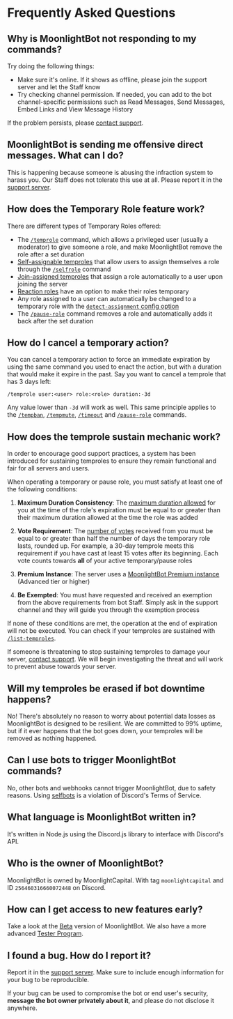 # Frequently Asked Questions

## Why is MoonlightBot not responding to my commands?

Try doing the following things:

* Make sure it's online. If it shows as offline, please join the support server and let the Staff know
* Try checking channel permission. If needed, you can add to the bot channel-specific permissions such as Read Messages, Send Messages, Embed Links and View Message History

If the problem persists, please [contact support](https://discord.gg/hNQWVVC).

## MoonlightBot is sending me offensive direct messages. What can I do?

This is happening because someone is abusing the infraction system to harass you. Our Staff does not tolerate this use at all. Please report it in the [support server](https://discord.gg/hNQWVVC).

## How does the Temporary Role feature work?

There are different types of Temporary Roles offered:

* The [`/temprole`](/role-management-commands/temprole.md) command, which allows a privileged user (usually a moderator) to give someone a role, and make MoonlightBot remove the role after a set duration
* [Self-assignable temproles](/management-commands/config.md#roles-self-assignable) that allow users to assign themselves a role through the [`/selfrole`](/role-management-commands/selfrole.md) command
* [Join-assigned temproles](/management-commands/config.md#roles-join-assignable) that assign a role automatically to a user upon joining the server
* [Reaction roles](setting-up-reaction-roles.md) have an option to make their roles temporary
* Any role assigned to a user can automatically be changed to a temporary role with the [`detect-assignment` config option](/management-commands/config.md#roles-detect-assignment)
* The [`/pause-role`](/role-management-commands/pause-role.md) command removes a role and automatically adds it back after the set duration

## How do I cancel a temporary action?

You can cancel a temporary action to force an immediate expiration by using the same command you used to enact the action, but with a duration that would make it expire in the past. Say you want to cancel a temprole that has 3 days left:

```
/temprole user:<user> role:<role> duration:-3d
```

Any value lower than `-3d` will work as well. This same principle applies to the [`/tempban`](/moderation-commands/tempban.md), [`/tempmute`](/moderation-commands/tempmute.md), [`/timeout`](/moderation-commands/timeout.md) and [`/pause-role`](/role-management-commands/pause-role.md) commands.

## How does the temprole sustain mechanic work?

In order to encourage good support practices, a system has been introduced for sustaining temproles to ensure they remain functional and fair for all servers and users.

When operating a temporary or pause role, you must satisfy at least one of the following conditions:

1. **Maximum Duration Consistency**: The [maximum duration allowed](/miscellaneous-commands/check-duration.md) for you at the time of the role's expiration must be equal to or greater than their maximum duration allowed at the time the role was added

2. **Vote Requirement**: The [number of votes](/support/upvote-moonlightbot.md) received from you must be equal to or greater than half the number of days the temporary role lasts, rounded up. For example, a 30-day temprole meets this requirement if you have cast at least 15 votes after its beginning. Each vote counts towards **all** of your active temporary/pause roles

3. **Premium Instance**: The server uses a [MoonlightBot Premium instance](/support/premium.md) (Advanced tier or higher)

4. **Be Exempted**: You must have requested and received an exemption from the above requirements from bot Staff. Simply ask in the support channel and they will guide you through the exemption process

If none of these conditions are met, the operation at the end of expiration will not be executed. You can check if your temproles are sustained with [`/list-temproles`](/role-management-commands/list-temproles.md).

If someone is threatening to stop sustaining temproles to damage your server, [contact support](https://discord.gg/hNQWVVC). We will begin investigating the threat and will work to prevent abuse towards your server.

## Will my temproles be erased if bot downtime happens?

No! There's absolutely no reason to worry about potential data losses as MoonlightBot is designed to be resilient. We are committed to 99% uptime, but if it ever happens that the bot goes down, your temproles will be removed as nothing happened.

## Can I use bots to trigger MoonlightBot commands?

No, other bots and webhooks cannot trigger MoonlightBot, due to safety reasons. Using [selfbots](https://support.discord.com/hc/en-us/articles/115002192352-Automated-User-Accounts-Self-Bots) is a violation of Discord's Terms of Service.

## What language is MoonlightBot written in?

It's written in Node.js using the Discord.js library to interface with Discord's API.

## Who is the owner of MoonlightBot?

MoonlightBot is owned by MoonlightCapital. With tag `moonlightcapital` and ID `256460316660072448` on Discord.

## How can I get access to new features early?

Take a look at the [Beta](/support/beta.md) version of MoonlightBot. We also have a more advanced [Tester Program](/support/volunteering.md#tester).

## I found a bug. How do I report it?

Report it in the [support server](https://discord.gg/hNQWVVC). Make sure to include enough information for your bug to be reproducible.

If your bug can be used to compromise the bot or end user's security, **message the bot owner privately about it**, and please do not disclose it anywhere.
